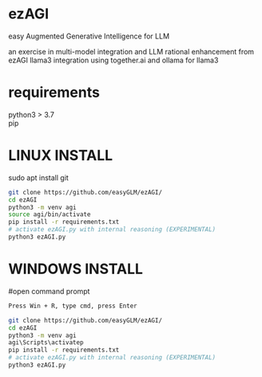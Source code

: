 # ezAGI
easy Augmented Generative Intelligence for LLM

an exercise in multi-model integration and LLM rational enhancement from ezAGI
llama3 integration using together.ai and ollama for llama3


# requirements
python3 > 3.7<br />
pip

# LINUX INSTALL

sudo apt install git

```bash
git clone https://github.com/easyGLM/ezAGI/
cd ezAGI
python3 -m venv agi
source agi/bin/activate
pip install -r requirements.txt
# activate ezAGI.py with internal reasoning (EXPERIMENTAL)
python3 ezAGI.py
```

# WINDOWS INSTALL

#open command prompt
```bash
Press Win + R, type cmd, press Enter
```
```bash
git clone https://github.com/easyGLM/ezAGI/
cd ezAGI
python3 -m venv agi
agi\Scripts\activatep
pip install -r requirements.txt
# activate ezAGI.py with internal reasoning (EXPERIMENTAL)
python3 ezAGI.py
```



